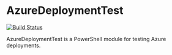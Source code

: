 # AzureDeploymentTest

[![Build Status](https://dev.azure.com/natescherer/AzureDeploymentTest/_apis/build/status/natescherer.AzureDeploymentTest?branchName=master)](https://dev.azure.com/natescherer/AzureDeploymentTest/_build/latest?definitionId=1&branchName=master)

AzureDeploymentTest is a PowerShell module for testing Azure deployments.
